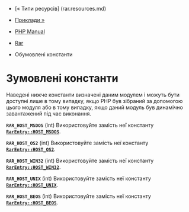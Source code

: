- [« Типи ресурсів] (rar.resources.md)
- [Приклади »](rar.examples.md)

- [PHP Manual](index.md)
- [Rar](book.rar.md)
- Обумовлені константи

# Зумовлені константи

Наведені нижче константи визначені даним модулем і можуть бути
доступні лише в тому випадку, якщо PHP був зібраний за допомогою цього
модуля або в тому випадку, якщо даний модуль був динамічно завантажений
під час виконання.

**`RAR_HOST_MSDOS`** (int)
Використовуйте замість неї константу
[**`RarEntry::HOST_MSDOS`**](class.rarentry.md#rarentry.constants.host-msdos).

**`RAR_HOST_OS2`** (int)
Використовуйте замість неї константу
[**`RarEntry::HOST_OS2`**](class.rarentry.md#rarentry.constants.host-os2).

**`RAR_HOST_WIN32`** (int)
Використовуйте замість неї константу
[**`RarEntry::HOST_WIN32`**](class.rarentry.md#rarentry.constants.host-win32).

**`RAR_HOST_UNIX`** (int)
Використовуйте замість неї константу
[**`RarEntry::HOST_UNIX`**](class.rarentry.md#rarentry.constants.host-unix).

**`RAR_HOST_BEOS`** (int)
Використовуйте замість неї константу
[**`RarEntry::HOST_BEOS`**](class.rarentry.md#rarentry.constants.host-beos).
